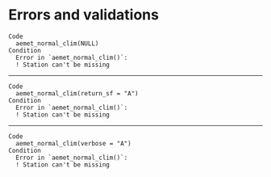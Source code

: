 # Errors and validations

    Code
      aemet_normal_clim(NULL)
    Condition
      Error in `aemet_normal_clim()`:
      ! Station can't be missing

---

    Code
      aemet_normal_clim(return_sf = "A")
    Condition
      Error in `aemet_normal_clim()`:
      ! Station can't be missing

---

    Code
      aemet_normal_clim(verbose = "A")
    Condition
      Error in `aemet_normal_clim()`:
      ! Station can't be missing

